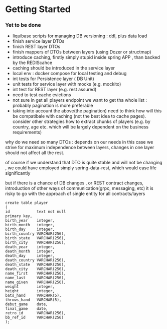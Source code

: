 # Getting Started

### Yet to be done

* liquibase scripts for managing DB versioning : ddl, plus data load
* finish service layer DTOs
* finish REST layer DTOs
* finish mappers of DTOs between layers (using Dozer or structmap)
* introduce caching, firstly simply stupid inside spring APP , than backed by the REDIScahce
* caching should be introduced in the service layer
* local env : docker compose  for local testing and debug
* int tests for Persistence layer ( DB Unit) 
* unit tests for service layer with mocks (e.g. mockito)
* int test for REST layer (e.g. rest assured)
* need to test cache evictions
* not sure in get all players endpoint we want to get tha whole list : probably pagination is more preferable
* taking into account the above(the pagination) need to think how will this be compatibale with caching (not the best idea to cache pages).  consider other strategies how to extract chunks of players (e.g. by country, age etc. which will be largely dependent on the business requirements)

why do we need so many DTOs : depends on our needs
in this case we strive for maximum independence between layers, changes in one layer should not affect all the rest.

of course if we understand that DTO is quite stable and will not be changing , we could have employed simply spring-data-rest, which would ease life significantly


but if there is a chance of DB changes , or REST contract changes, introduction of other ways of communication(grpc, messaging, etc) it is risky to go with the approach of single entity for all contracts/layers

```
create table player
(
id            text not null
primary key,
birth_year    integer,
birth_month   integer,
birth_day     integer,
birth_country VARCHAR(256),
birth_state   VARCHAR(256),
birth_city    VARCHAR(256),
death_year    integer,
death_month   integer,
death_day     integer,
death_country VARCHAR(256),
death_state   VARCHAR(256),
death_city    VARCHAR(256),
name_first    VARCHAR(256),
name_last     VARCHAR(256),
name_given    VARCHAR(256),
weight        integer,
height        integer,
bats_hand     VARCHAR(5),
throws_hand   VARCHAR(5),
debut_game    date,
final_game    date,
retro_id      VARCHAR(256),
bb_ref_id     VARCHAR(256)
);
```
